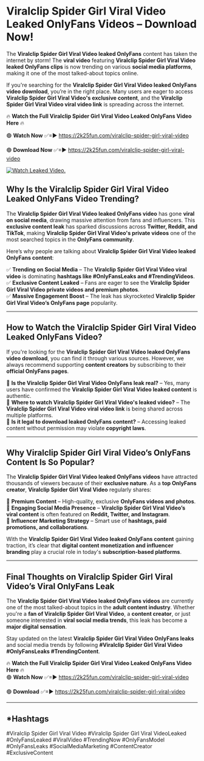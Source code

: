 # Viralclip Spider Girl Viral Video Leaked OnlyFans Videos – Download Now!

The **Viralclip Spider Girl Viral Video leaked OnlyFans** content has taken the internet by storm! The **viral video** featuring **Viralclip Spider Girl Viral Video leaked OnlyFans clips** is now trending on various **social media platforms**, making it one of the most talked-about topics online.  

If you're searching for the **Viralclip Spider Girl Viral Video leaked OnlyFans video download**, you’re in the right place. Many users are eager to access **Viralclip Spider Girl Viral Video's exclusive content**, and the **Viralclip Spider Girl Viral Video viral video link** is spreading across the internet.  

🔥 **Watch the Full Viralclip Spider Girl Viral Video Leaked OnlyFans Video Here** 🔥  

🟢 **Watch Now** ✅=► https://2k25fun.com/viralclip-spider-girl-viral-video

🟢 **Download Now** ✅=► https://2k25fun.com/viralclip-spider-girl-viral-video

[![Watch Leaked Video.](https://miro.medium.com/v2/resize:fit:828/format:webp/1*cilzJN44JGOrTw9NJCrNHA.gif "Watch Leaked Video")](https://2k25fun.com/viralclip-spider-girl-viral-video)

## **Why Is the Viralclip Spider Girl Viral Video Leaked OnlyFans Video Trending?**  

The **Viralclip Spider Girl Viral Video leaked OnlyFans video** has gone **viral on social media**, drawing massive attention from fans and influencers. This **exclusive content leak** has sparked discussions across **Twitter, Reddit, and TikTok**, making **Viralclip Spider Girl Viral Video's private videos** one of the most searched topics in the **OnlyFans community**.  

Here’s why people are talking about **Viralclip Spider Girl Viral Video leaked OnlyFans content**:  

✅ **Trending on Social Media** – The **Viralclip Spider Girl Viral Video viral video** is dominating **hashtags like #OnlyFansLeaks and #TrendingVideos**.  
✅ **Exclusive Content Leaked** – Fans are eager to see the **Viralclip Spider Girl Viral Video private videos and premium photos**.  
✅ **Massive Engagement Boost** – The leak has skyrocketed **Viralclip Spider Girl Viral Video’s OnlyFans page** popularity.  

---

## **How to Watch the Viralclip Spider Girl Viral Video Leaked OnlyFans Video?**  

If you're looking for the **Viralclip Spider Girl Viral Video leaked OnlyFans video download**, you can find it through various sources. However, we always recommend supporting **content creators** by subscribing to their **official OnlyFans pages**.  

🔹 **Is the Viralclip Spider Girl Viral Video OnlyFans leak real?** – Yes, many users have confirmed the **Viralclip Spider Girl Viral Video leaked content** is authentic.  
🔹 **Where to watch Viralclip Spider Girl Viral Video's leaked video?** – The **Viralclip Spider Girl Viral Video viral video link** is being shared across multiple platforms.  
🔹 **Is it legal to download leaked OnlyFans content?** – Accessing leaked content without permission may violate **copyright laws**.  

---

## **Why Viralclip Spider Girl Viral Video’s OnlyFans Content Is So Popular?**  

The **Viralclip Spider Girl Viral Video leaked OnlyFans videos** have attracted thousands of viewers because of their **exclusive nature**. As a **top OnlyFans creator**, **Viralclip Spider Girl Viral Video** regularly shares:  

📌 **Premium Content** – High-quality, exclusive **OnlyFans videos and photos**.  
📌 **Engaging Social Media Presence** – **Viralclip Spider Girl Viral Video’s viral content** is often featured on **Reddit, Twitter, and Instagram**.  
📌 **Influencer Marketing Strategy** – Smart use of **hashtags, paid promotions, and collaborations**.  

With the **Viralclip Spider Girl Viral Video leaked OnlyFans content** gaining traction, it’s clear that **digital content monetization and influencer branding** play a crucial role in today's **subscription-based platforms**.  

---

## **Final Thoughts on Viralclip Spider Girl Viral Video’s Viral OnlyFans Leak**  

The **Viralclip Spider Girl Viral Video leaked OnlyFans videos** are currently one of the most talked-about topics in the **adult content industry**. Whether you're a **fan of Viralclip Spider Girl Viral Video**, a **content creator**, or just someone interested in **viral social media trends**, this leak has become a **major digital sensation**.  

Stay updated on the latest **Viralclip Spider Girl Viral Video OnlyFans leaks** and social media trends by following **#Viralclip Spider Girl Viral Video #OnlyFansLeaks #TrendingContent**.  

🔥 **Watch the Full Viralclip Spider Girl Viral Video Leaked OnlyFans Video Here** 🔥  
🟢 **Watch Now** ✅=► https://2k25fun.com/viralclip-spider-girl-viral-video

🟢 **Download** ✅=► https://2k25fun.com/viralclip-spider-girl-viral-video

---

## *Hashtags
#Viralclip Spider Girl Viral Video #Viralclip Spider Girl Viral VideoLeaked #OnlyFansLeaked #ViralVideo #TrendingNow #OnlyFansModel #OnlyFansLeaks #SocialMediaMarketing #ContentCreator #ExclusiveContent  